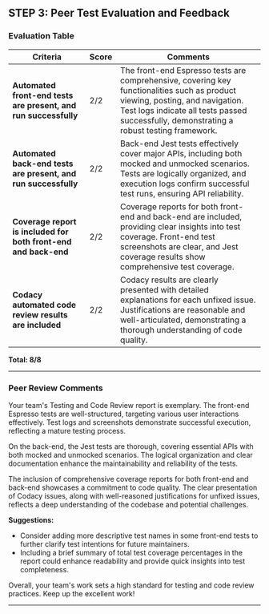 ## STEP 3: Peer Test Evaluation and Feedback

### Evaluation Table

| Criteria | Score | Comments |
|---------|-------|----------|
| **Automated front-end tests are present, and run successfully** | 2/2 | The front-end Espresso tests are comprehensive, covering key functionalities such as product viewing, posting, and navigation. Test logs indicate all tests passed successfully, demonstrating a robust testing framework. |
| **Automated back-end tests are present, and run successfully** | 2/2 | Back-end Jest tests effectively cover major APIs, including both mocked and unmocked scenarios. Tests are logically organized, and execution logs confirm successful test runs, ensuring API reliability. |
| **Coverage report is included for both front-end and back-end** | 2/2 | Coverage reports for both front-end and back-end are included, providing clear insights into test coverage. Front-end test screenshots are clear, and Jest coverage results show comprehensive test coverage. |
| **Codacy automated code review results are included** | 2/2 | Codacy results are clearly presented with detailed explanations for each unfixed issue. Justifications are reasonable and well-articulated, demonstrating a thorough understanding of code quality. |

**Total: 8/8**

---

### Peer Review Comments

Your team's Testing and Code Review report is exemplary. The front-end Espresso tests are well-structured, targeting various user interactions effectively. Test logs and screenshots demonstrate successful execution, reflecting a mature testing process.

On the back-end, the Jest tests are thorough, covering essential APIs with both mocked and unmocked scenarios. The logical organization and clear documentation enhance the maintainability and reliability of the tests.

The inclusion of comprehensive coverage reports for both front-end and back-end showcases a commitment to code quality. The clear presentation of Codacy issues, along with well-reasoned justifications for unfixed issues, reflects a deep understanding of the codebase and potential challenges.

**Suggestions:**

- Consider adding more descriptive test names in some front-end tests to further clarify test intentions for future maintainers.
- Including a brief summary of total test coverage percentages in the report could enhance readability and provide quick insights into test completeness.

Overall, your team's work sets a high standard for testing and code review practices. Keep up the excellent work!

---
